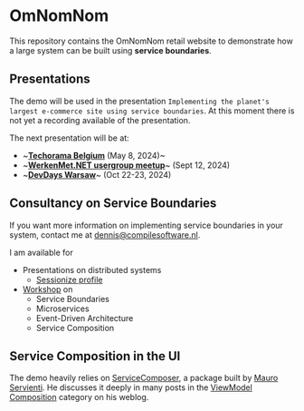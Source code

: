 # OmNomNom

This repository contains the OmNomNom retail website to demonstrate how a large system can be built using **service boundaries**.

## Presentations

The demo will be used in the presentation `Implementing the planet's largest e-commerce site using service boundaries`. At this moment there is not yet a recording available of the presentation.

The next presentation will be at:

- ~**[Techorama Belgium](https://techorama.be/speakers/session/implementing-the-planets-largest-ecommerce-site-using-service-boundaries/)** (May 8, 2024)~
- ~**[WerkenMet.NET usergroup meetup](https://werkenmet.net/)**~ (Sept 12, 2024)
- ~**[DevDays Warsaw](https://developerdays.eu/)**~ (Oct 22-23, 2024)

## Consultancy on Service Boundaries

If you want more information on implementing service boundaries in your system, contact me at dennis@compilesoftware.nl.

I am available for

- Presentations on distributed systems
  - [Sessionize profile](https://sessionize.com/dennis-van-der-stelt/) 
- [Workshop](https://sessionize.com/s/dennis-van-der-stelt/event-driven-microservices-in-vertical-slices/69097) on
  - Service Boundaries
  - Microservices
  - Event-Driven Architecture
  - Service Composition 

## Service Composition in the UI

The demo heavily relies on [ServiceComposer](https://github.com/ServiceComposer/ServiceComposer.AspNetCore/), a package built by [Mauro Servienti](https://github.com/mauroservienti). He discusses it deeply in many posts in the [ViewModel Composition](https://milestone.topics.it/categories/view-model-composition) category on his weblog. 
